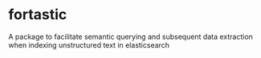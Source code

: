 # fortastic
A package to facilitate semantic querying and subsequent data extraction when indexing unstructured text in elasticsearch
